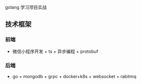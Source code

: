 golang 学习项目实战
## 技术框架
### 前端
- 微信小程序开发 + ts + 异步编程 + protobuf

### 后端
- go + mongodb + grpc + docker+k8s + websocket + rabitmq
